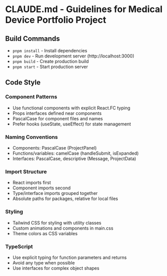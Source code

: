 # CLAUDE.md - Guidelines for Medical Device Portfolio Project

## Build Commands
- `pnpm install` - Install dependencies
- `pnpm dev` - Run development server (http://localhost:3000)
- `pnpm build` - Create production build
- `pnpm start` - Start production server

## Code Style

### Component Patterns
- Use functional components with explicit React.FC typing
- Props interfaces defined near components
- PascalCase for component files and names
- Prefer hooks (useState, useEffect) for state management

### Naming Conventions
- Components: PascalCase (ProjectPanel)
- Functions/variables: camelCase (handleSubmit, isExpanded)
- Interfaces: PascalCase, descriptive (Message, ProjectData)

### Import Structure
- React imports first
- Component imports second
- Type/interface imports grouped together
- Absolute paths for packages, relative for local files

### Styling
- Tailwind CSS for styling with utility classes
- Custom animations and components in main.css
- Theme colors as CSS variables

### TypeScript
- Use explicit typing for function parameters and returns
- Avoid any type when possible
- Use interfaces for complex object shapes